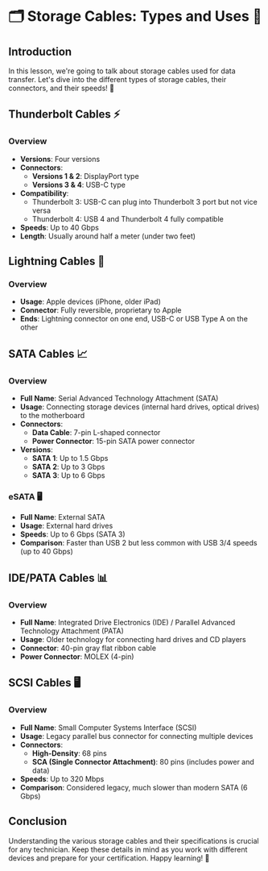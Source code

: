 # 🗂️ Storage Cables: Types and Uses 💽

## Introduction
In this lesson, we're going to talk about storage cables used for data transfer. Let's dive into the different types of storage cables, their connectors, and their speeds! 🌟

## Thunderbolt Cables ⚡
### Overview
- **Versions**: Four versions
- **Connectors**:
  - **Versions 1 & 2**: DisplayPort type
  - **Versions 3 & 4**: USB-C type
- **Compatibility**:
  - Thunderbolt 3: USB-C can plug into Thunderbolt 3 port but not vice versa
  - Thunderbolt 4: USB 4 and Thunderbolt 4 fully compatible
- **Speeds**: Up to 40 Gbps
- **Length**: Usually around half a meter (under two feet)

## Lightning Cables 🔌
### Overview
- **Usage**: Apple devices (iPhone, older iPad)
- **Connector**: Fully reversible, proprietary to Apple
- **Ends**: Lightning connector on one end, USB-C or USB Type A on the other

## SATA Cables 📈
### Overview
- **Full Name**: Serial Advanced Technology Attachment (SATA)
- **Usage**: Connecting storage devices (internal hard drives, optical drives) to the motherboard
- **Connectors**: 
  - **Data Cable**: 7-pin L-shaped connector
  - **Power Connector**: 15-pin SATA power connector
- **Versions**:
  - **SATA 1**: Up to 1.5 Gbps
  - **SATA 2**: Up to 3 Gbps
  - **SATA 3**: Up to 6 Gbps

### eSATA 🖥️
- **Full Name**: External SATA
- **Usage**: External hard drives
- **Speeds**: Up to 6 Gbps (SATA 3)
- **Comparison**: Faster than USB 2 but less common with USB 3/4 speeds (up to 40 Gbps)

## IDE/PATA Cables 📊
### Overview
- **Full Name**: Integrated Drive Electronics (IDE) / Parallel Advanced Technology Attachment (PATA)
- **Usage**: Older technology for connecting hard drives and CD players
- **Connector**: 40-pin gray flat ribbon cable
- **Power Connector**: MOLEX (4-pin)

## SCSI Cables 🖥️
### Overview
- **Full Name**: Small Computer Systems Interface (SCSI)
- **Usage**: Legacy parallel bus connector for connecting multiple devices
- **Connectors**:
  - **High-Density**: 68 pins
  - **SCA (Single Connector Attachment)**: 80 pins (includes power and data)
- **Speeds**: Up to 320 Mbps
- **Comparison**: Considered legacy, much slower than modern SATA (6 Gbps)

## Conclusion
Understanding the various storage cables and their specifications is crucial for any technician. Keep these details in mind as you work with different devices and prepare for your certification. Happy learning! 🚀

